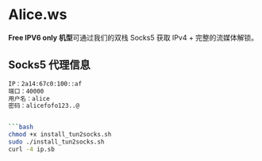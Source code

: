 # Alice.ws

**Free IPV6 only 机型**可通过我们的双栈 Socks5 获取 IPv4 + 完整的流媒体解锁。

## Socks5 代理信息

```bash
IP：2a14:67c0:100::af  
端口：40000  
用户名：alice  
密码：alicefofo123..@


```bash
chmod +x install_tun2socks.sh
sudo ./install_tun2socks.sh
curl -4 ip.sb
